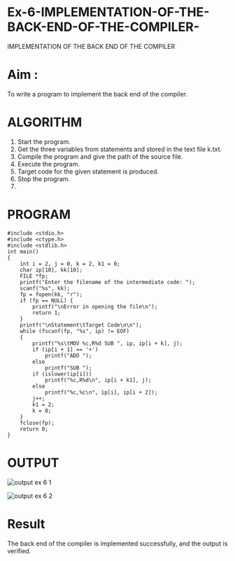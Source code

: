 # Ex-6-IMPLEMENTATION-OF-THE-BACK-END-OF-THE-COMPILER-

IMPLEMENTATION OF THE BACK END OF THE COMPILER 

# Aim :
To write a program to implement the back end of the compiler.

# ALGORITHM
1. Start the program.
2. Get the three variables from statements and stored in the text file k.txt.
3. Compile the program and give the path of the source file.
4. Execute the program.
5. Target code for the given statement is produced.
6. Stop the program.
7. 
# PROGRAM
```
#include <stdio.h>
#include <ctype.h>
#include <stdlib.h>
int main()
{
    int i = 2, j = 0, k = 2, k1 = 0;
    char ip[10], kk[10];
    FILE *fp;
    printf("Enter the filename of the intermediate code: ");
    scanf("%s", kk);
    fp = fopen(kk, "r");
    if (fp == NULL) {
        printf("\nError in opening the file\n");
        return 1;
    }
    printf("\nStatement\tTarget Code\n\n");
    while (fscanf(fp, "%s", ip) != EOF)
    {
        printf("%s\tMOV %c,R%d SUB ", ip, ip[i + k], j);
        if (ip[i + 1] == '+')
            printf("ADD ");
        else
            printf("SUB ");
        if (islower(ip[i]))
            printf("%c,R%d\n", ip[i + k1], j);
        else
            printf("%c,%c\n", ip[i], ip[i + 2]);
        j++;
        k1 = 2;
        k = 0;
    }
    fclose(fp);
    return 0;
}
```
# OUTPUT

![output ex 6 1](https://github.com/user-attachments/assets/58b5b7b0-e847-4e36-bf83-d460e84d811e)

![output ex 6  2](https://github.com/user-attachments/assets/519567b4-ceab-48f9-8d95-1cc3e02c081a)

# Result
The back end of the compiler is implemented successfully, and the output is verified.
